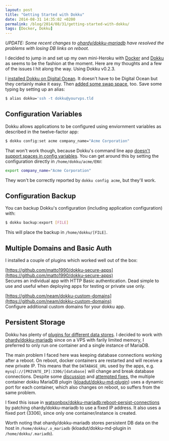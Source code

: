 ```yaml
---
layout: post
title: "Getting Started with Dokku"
date: 2014-08-31 14:35:02 +0200
permalink: /blog/2014/08/31/getting-started-with-dokku/
tags: [Docker, Dokku]
---
```


*UPDATE: Some recent changes to [ohardy/dokku-mariadb](https://github.com/ohardy/dokku-mariadb) have resolved the problems with losing DB links on reboot.*

I decided to jump in and set up my own mini-Heroku with [Docker](https://www.docker.com/) and [Dokku](https://github.com/progrium/dokku) as seems to be the fashion at the moment. Here are my thoughts and a few of the issues I hit along the way. Using Dokku v0.2.3.

I [installed Dokku on Digital Ocean](https://www.digitalocean.com/community/tutorials/how-to-use-the-digitalocean-dokku-application). It doesn't have to be Digital Ocean but they certainly make it easy. Then [added some swap space](https://www.digitalocean.com/community/tutorials/how-to-add-swap-on-ubuntu-14-04), too. Save some typing by setting up an alias:

```bash
$ alias dokku='ssh -t dokku@yourvps.tld
```

<!--more-->

## Configuration Variables

Dokku allows applications to be configured using enviornment variables as described in the twelve-factor app:

```bash
$ dokku config:set acme company_name="Acme Corporation"
```

That won't work though, because Dokku's command line app [doesn't support spaces in config variables](https://github.com/progrium/dokku/issues/482). You can get around this by setting the configuration directly in `/home/dokku/acme/ENV`:

```bash
export company_name="Acme Corporation"
```

They won't be correctly reported by `dokku config acme`, but they'll work.


## Configuration Backup

You can backup Dokku's configuration (including application configuration) with:

```bash
$ dokku backup:export [FILE]
```

This will place the backup in `/home/dokku/[FILE]`.


## Multiple Domains and Basic Auth

I installed a couple of plugins which worked well out of the box:

[https://github.com/matto1990/dokku-secure-apps](https://github.com/matto1990/dokku-secure-apps)<br/>Secures an individual app with HTTP Basic authentication. Dead simple to use and useful when deploying apps for testing or private use only.

[https://github.com/neam/dokku-custom-domains](https://github.com/neam/dokku-custom-domains)<br/>Configure additional custom domains for your dokku app.


## Persistent Storage

Dokku has plenty of [plugins for different data stores](https://github.com/progrium/dokku/wiki/Plugins#datastores). I decided to work with [ohardy/dokku-mariadb](https://github.com/ohardy/dokku-mariadb) since on a VPS with farily limited memory, I preferred to only run one container and a single instance of MariaDB.

The main problem I faced here was keeping database connections working after a reboot. On reboot, docker containers are restarted and will receive a new private IP. This means that the `DATABASE_URL` used by the apps, e.g. `mysql://[PRIVATE_IP]:3306/[database]` will change and break database connections. Despite some [discussion](https://github.com/Kloadut/dokku-pg-plugin/issues/12) and [attempted fixes](https://github.com/Kloadut/dokku-md-plugin/commit/de26c1e10f1e30c059ae827fff65b4a132ccc2ed), the multiple container dokku MariaDB plugin ([kloadut/dokku-md-plugin](https://github.com/Kloadut/dokku-md-plugin)) uses a dynamic port for each container, which also changes on reboot, so suffers from the same problem.

I fixed this issue in [watsonbox/dokku-mariadb:reboot-persist-connections](https://github.com/watsonbox/dokku-mariadb/commit/ab724e99f49968695da3a0ce09fe7582bf735328) by patching ohardy/dokku-mariadb to use a fixed IP address. It also uses a fixed port (3306), since only one container/instance is created.

Worth noting that ohardy/dokku-mariadb stores persistent DB data on the host in `/home/dokku/.o_mariadb` (kloadut/dokku-md-plugin in `/home/dokku/.mariadb`).
